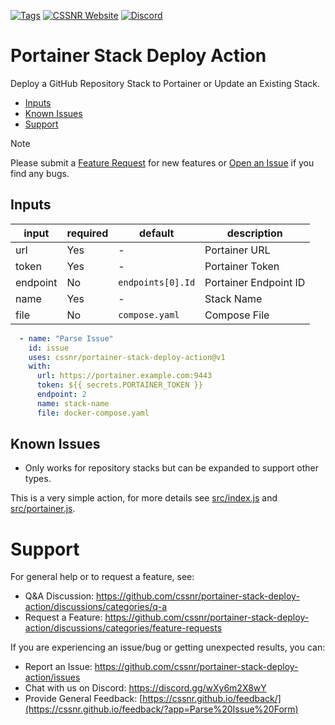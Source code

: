 [![Tags](https://img.shields.io/github/actions/workflow/status/cssnr/portainer-stack-deploy-action/tags.yaml?logo=github&logoColor=white&label=tags)](https://github.com/cssnr/portainer-stack-deploy-action/actions/workflows/tags.yaml)
[![CSSNR Website](https://img.shields.io/badge/pages-website-blue?logo=github&logoColor=white&color=blue)](https://cssnr.github.io/)
[![Discord](https://img.shields.io/discord/899171661457293343?logo=discord&logoColor=white&label=discord&color=7289da)](https://discord.gg/wXy6m2X8wY)
# Portainer Stack Deploy Action

Deploy a GitHub Repository Stack to Portainer or Update an Existing Stack.

*   [Inputs](#Inputs)
*   [Known Issues](#Known-Issues)
*   [Support](#Support)

> [!NOTE]   
> Please submit
> a [Feature Request](https://github.com/cssnr/portainer-stack-deploy-action/discussions/categories/feature-requests)
> for new features or [Open an Issue](https://github.com/cssnr/portainer-stack-deploy-action/issues) if you find any bugs.

## Inputs

| input    | required | default           | description           |
|----------|----------|-------------------|-----------------------|
| url      | Yes      | -                 | Portainer URL         |
| token    | Yes      | -                 | Portainer Token       |
| endpoint | No       | `endpoints[0].Id` | Portainer Endpoint ID |
| name     | Yes      | -                 | Stack Name            |
| file     | No       | `compose.yaml`    | Compose File          |

```yaml
  - name: "Parse Issue"
    id: issue
    uses: cssnr/portainer-stack-deploy-action@v1
    with:
      url: https://portainer.example.com:9443
      token: ${{ secrets.PORTAINER_TOKEN }}
      endpoint: 2
      name: stack-name
      file: docker-compose.yaml
```

## Known Issues

- Only works for repository stacks but can be expanded to support other types.

This is a very simple action, for more details see
[src/index.js](src%2Findex.js) and [src/portainer.js](src%2Fportainer.js).

# Support

For general help or to request a feature, see:

- Q&A Discussion: https://github.com/cssnr/portainer-stack-deploy-action/discussions/categories/q-a
- Request a Feature: https://github.com/cssnr/portainer-stack-deploy-action/discussions/categories/feature-requests

If you are experiencing an issue/bug or getting unexpected results, you can:

- Report an Issue: https://github.com/cssnr/portainer-stack-deploy-action/issues
- Chat with us on Discord: https://discord.gg/wXy6m2X8wY
- Provide General Feedback: [https://cssnr.github.io/feedback/](https://cssnr.github.io/feedback/?app=Parse%20Issue%20Form)
